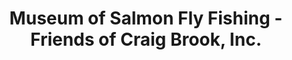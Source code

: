 ---
layout: repo
title: "Museum of Salmon Fly Fishing - Friends of Craig Brook, Inc."
id: 2675
permalink: repos/2675/
---